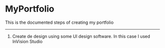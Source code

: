 # MyPortfolio

This is the documented steps of creating my portfolio

<hr>

1. Create de design using some UI design software. In this case I used InVision Studio
